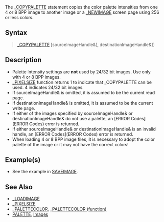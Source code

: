 The [_COPYPALETTE](_COPYPALETTE) statement copies the color palette intensities from one 4 or 8 BPP image to another image or a [_NEWIMAGE](_NEWIMAGE) screen page using 256 or less colors.


## Syntax

> [_COPYPALETTE](_COPYPALETTE) [sourceImageHandle&[, destinationImageHandle&]]


## Description

* Palette Intensity settings are **not** used by 24/32 bit images. Use only with 4 or 8 BPP images.
* [_PIXELSIZE](_PIXELSIZE) function returns 1 to indicate that _COPYPALETTE can be used. 4 indicates 24/32 bit images.
* If sourceImageHandle& is omitted, it is assumed to be the current read page.
* If destinationImageHandle& is omitted, it is assumed to be the current write page.
* If either of the images specified by sourceImageHandle& or destinationImageHandle& do not use a palette, an [ERROR Codes](ERROR Codes) error is returned.
* If either sourceImageHandle& or destinationImageHandle& is an invalid handle, an [ERROR Codes](ERROR Codes) error is returned.
* When loading 4 or 8 BPP image files, it is necessary to adopt the color palette of the image or it may not have the correct colors!


## Example(s)

* See the example in [SAVEIMAGE](SAVEIMAGE).


## See Also

* [_LOADIMAGE](_LOADIMAGE)
* [_PIXELSIZE](_PIXELSIZE)
* [_PALETTECOLOR](_PALETTECOLOR), [_PALETTECOLOR (function)](_PALETTECOLOR (function))
* [PALETTE](PALETTE), [Images](Images)




